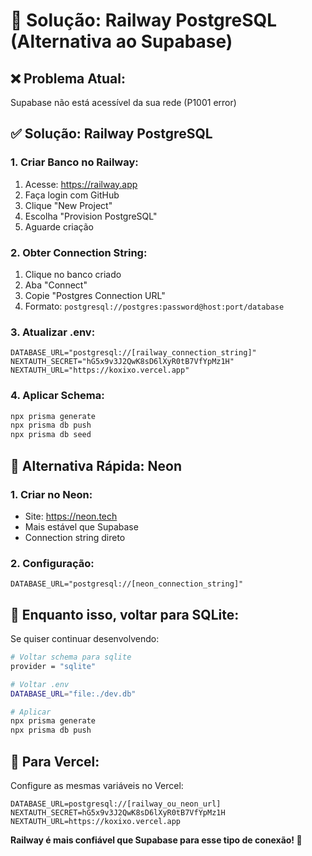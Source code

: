 # 🚀 Solução: Railway PostgreSQL (Alternativa ao Supabase)

## ❌ Problema Atual:
Supabase não está acessível da sua rede (P1001 error)

## ✅ Solução: Railway PostgreSQL

### 1. Criar Banco no Railway:
1. Acesse: https://railway.app
2. Faça login com GitHub
3. Clique "New Project"
4. Escolha "Provision PostgreSQL"
5. Aguarde criação

### 2. Obter Connection String:
1. Clique no banco criado
2. Aba "Connect"
3. Copie "Postgres Connection URL"
4. Formato: `postgresql://postgres:password@host:port/database`

### 3. Atualizar .env:
```env
DATABASE_URL="postgresql://[railway_connection_string]"
NEXTAUTH_SECRET="hG5x9v3J2QwK8sD6lXyR0tB7VfYpMz1H"
NEXTAUTH_URL="https://koxixo.vercel.app"
```

### 4. Aplicar Schema:
```bash
npx prisma generate
npx prisma db push
npx prisma db seed
```

## 🎯 Alternativa Rápida: Neon

### 1. Criar no Neon:
- Site: https://neon.tech
- Mais estável que Supabase
- Connection string direto

### 2. Configuração:
```env
DATABASE_URL="postgresql://[neon_connection_string]"
```

## 🔄 Enquanto isso, voltar para SQLite:

Se quiser continuar desenvolvendo:

```bash
# Voltar schema para sqlite
provider = "sqlite"

# Voltar .env
DATABASE_URL="file:./dev.db"

# Aplicar
npx prisma generate
npx prisma db push
```

## 📝 Para Vercel:

Configure as mesmas variáveis no Vercel:
```env
DATABASE_URL=postgresql://[railway_ou_neon_url]
NEXTAUTH_SECRET=hG5x9v3J2QwK8sD6lXyR0tB7VfYpMz1H
NEXTAUTH_URL=https://koxixo.vercel.app
```

**Railway é mais confiável que Supabase para esse tipo de conexão! 🚀**
